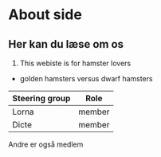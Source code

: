# About side
## Her kan du læse om os
1. This webiste is for hamster lovers
* golden hamsters versus dwarf hamsters

Steering group | Role
---------------|-----
Lorna | member
Dicte | member

Andre er også medlem



